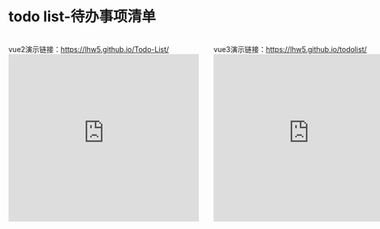 # todo list-待办事项清单

<br />
<div style="display: flex;justify-content: space-between;width: 800px;">
 <div>
  vue2演示链接：<a href="https://lhw5.github.io/Todo-List/">https://lhw5.github.io/Todo-List/</a>
  <iframe src="https://lhw5.github.io/Todo-List/" width="375px" height="330px" style="border: none;" allow="geolocation; microphone; camera; midi; encrypted-media"></iframe>
 </div>
 <div>
  vue3演示链接：<a href="https://lhw5.github.io/todolist/">https://lhw5.github.io/todolist/</a>
  <iframe src="https://lhw5.github.io/todolist/" width="375px" height="330px" style="border: none;"></iframe>
 </div>
</div>

